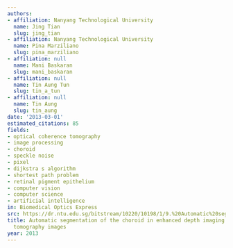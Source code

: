 ```yaml
---
authors:
- affiliation: Nanyang Technological University
  name: Jing Tian
  slug: jing_tian
- affiliation: Nanyang Technological University
  name: Pina Marziliano
  slug: pina_marziliano
- affiliation: null
  name: Mani Baskaran
  slug: mani_baskaran
- affiliation: null
  name: Tin Aung Tun
  slug: tin_a_tun
- affiliation: null
  name: Tin Aung
  slug: tin_aung
date: '2013-03-01'
estimated_citations: 85
fields:
- optical coherence tomography
- image processing
- choroid
- speckle noise
- pixel
- dijkstra s algorithm
- shortest path problem
- retinal pigment epithelium
- computer vision
- computer science
- artificial intelligence
in: Biomedical Optics Express
src: https://dr.ntu.edu.sg/bitstream/10220/10198/1/9.%20Automatic%20segmentation%20of%20the%20choroid%20in%20enhanced%20depth%20imaging.pdf
title: Automatic segmentation of the choroid in enhanced depth imaging optical coherence
  tomography images
year: 2013
---
```

